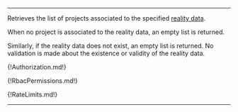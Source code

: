 ---

Retrieves the list of projects associated to the specified [reality data](https://www.itwinjs.org/learning/glossary/#realitydata).

When no project is associated to the reality data, an empty list is returned.

Similarly, if the reality data does not exist, an empty list is returned. No validation is made about the existence or validity of the reality data.

{!Authorization.md!}

{!RbacPermissions.md!}

{!RateLimits.md!}

---